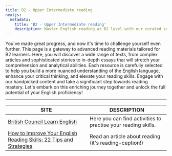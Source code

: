 ```yaml
---
title: B2 - Upper Intermediate reading
nextjs:
  metadata:
    title: 'B2 - Upper Intermediate reading'
    description: Master English reading at B2 level with our curated selection of advanced texts. Perfect for ELICOS students aiming to refine comprehension and analytical skills.
---
```


You've made great progress, and now it's time to challenge yourself even further. This page is a gateway to advanced reading materials tailored for B2 learners. Here, you will discover a wide range of texts, from complex articles and sophisticated stories to in-depth essays that will stretch your comprehension and analytical abilities. Each resource is carefully selected to help you build a more nuanced understanding of the English language, enhance your critical thinking, and elevate your reading skills. Engage with our handpicked content and take a significant step towards reading mastery. Let's embark on this enriching journey together and unlock the full potential of your English proficiency!

---

| SITE                                                                                                                                       | DESCRIPTION                                                   |
| ------------------------------------------------------------------------------------------------------------------------------------------ | ------------------------------------------------------------- |
| [British Council Learn English](https://learnenglish.britishcouncil.org/skills/reading/b2-reading)                                         | Here you can find activities to practise your reading skills. |
| [How to Improve Your English Reading Skills: 22 Tips and Strategies](https://www.fluentu.com/blog/english/how-to-improve-english-reading/) | Read an article about reading (it's reading-ception!)         |
